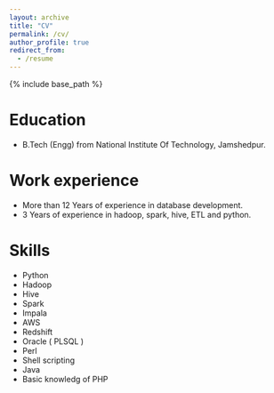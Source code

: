 ```yaml
---
layout: archive
title: "CV"
permalink: /cv/
author_profile: true
redirect_from:
  - /resume
---
```


{% include base_path %}

Education
======
* B.Tech (Engg) from National Institute Of Technology, Jamshedpur.

Work experience
======
* More than 12 Years of experience in database development.
* 3 Years of experience in hadoop, spark, hive, ETL and python.
  
Skills
======
* Python
* Hadoop
* Hive
* Spark
* Impala
* AWS
* Redshift
* Oracle ( PLSQL )
* Perl
* Shell scripting
* Java
* Basic knowledg of PHP

